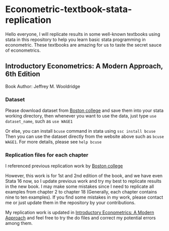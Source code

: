 # Econometric-textbook-stata-replication

Hello everyone, I will replicate results in some well-known textbooks using stata in this repository to help you learn basic stata programming in econometric. These textbooks are amazing for us to taste the secret sauce of econometrics. 

## Introductory Econometrics: A Modern Approach, 6th Edition

Book Author: Jeffrey M. Wooldridge 

### Dataset 

Please download dataset from [Boston college](http://fmwww.bc.edu/ec-p/data/wooldridge/datasets.list.html) and save them into your stata working directory, then whenever you want to use the data, just type `use dataset_name`, such as `use WAGE1`

Or else, you can install `bcuse` command in stata using `ssc install bcuse`
Then you can use the dataset directly from the website above such as `bcuse WAGE1`. For more details, please see `help bcuse`

### Replication files for each chapter

I referenced previous replication work by [Boston college](http://fmwww.bc.edu/gstat/examples/wooldridge/wooldridge.html)

However, this work is for 1st and 2nd edition of the book, and we have even Stata 16 now, so I update previous work and try my best to replicate results in the new book. I may make some mistakes since I need to replicate all examples from chapter 2 to chapter 18 (Generally, each chapter contains nine to ten examples). If you find some mistakes in my work, please contact me or just update them in the repository by your contributions.  

My replication work is updated in [Introductory Econometrics: A Modern Approach](https://github.com/Econtech/-Econometric-textbook-stata-replication/tree/master/Introductory%20Econometrics%20A%20Modern%20Approach) and feel free to try the do files and correct my potential errors among them.  

